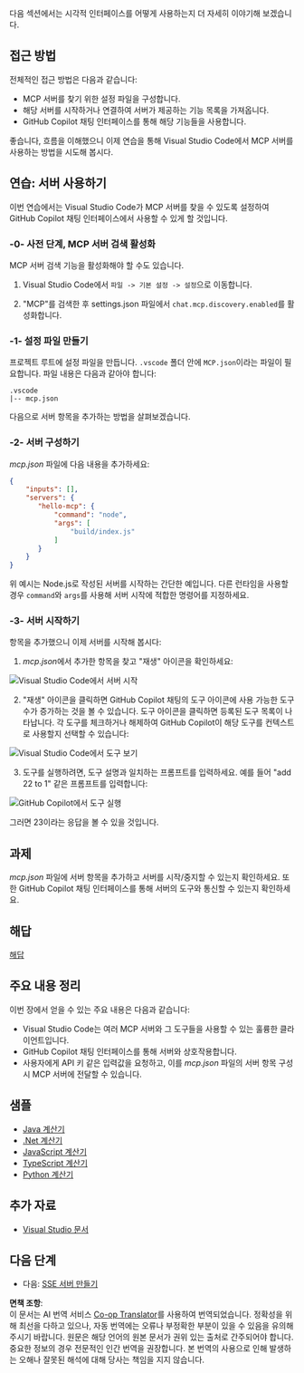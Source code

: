 <!--
CO_OP_TRANSLATOR_METADATA:
{
  "original_hash": "54e9ffc5dba01afcb8880a9949fd1881",
  "translation_date": "2025-07-13T19:25:57+00:00",
  "source_file": "03-GettingStarted/04-vscode/README.md",
  "language_code": "ko"
}
-->
다음 섹션에서는 시각적 인터페이스를 어떻게 사용하는지 더 자세히 이야기해 보겠습니다.

## 접근 방법

전체적인 접근 방법은 다음과 같습니다:

- MCP 서버를 찾기 위한 설정 파일을 구성합니다.
- 해당 서버를 시작하거나 연결하여 서버가 제공하는 기능 목록을 가져옵니다.
- GitHub Copilot 채팅 인터페이스를 통해 해당 기능들을 사용합니다.

좋습니다, 흐름을 이해했으니 이제 연습을 통해 Visual Studio Code에서 MCP 서버를 사용하는 방법을 시도해 봅시다.

## 연습: 서버 사용하기

이번 연습에서는 Visual Studio Code가 MCP 서버를 찾을 수 있도록 설정하여 GitHub Copilot 채팅 인터페이스에서 사용할 수 있게 할 것입니다.

### -0- 사전 단계, MCP 서버 검색 활성화

MCP 서버 검색 기능을 활성화해야 할 수도 있습니다.

1. Visual Studio Code에서 `파일 -> 기본 설정 -> 설정`으로 이동합니다.

2. "MCP"를 검색한 후 settings.json 파일에서 `chat.mcp.discovery.enabled`를 활성화합니다.

### -1- 설정 파일 만들기

프로젝트 루트에 설정 파일을 만듭니다. `.vscode` 폴더 안에 `MCP.json`이라는 파일이 필요합니다. 파일 내용은 다음과 같아야 합니다:

```text
.vscode
|-- mcp.json
```

다음으로 서버 항목을 추가하는 방법을 살펴보겠습니다.

### -2- 서버 구성하기

*mcp.json* 파일에 다음 내용을 추가하세요:

```json
{
    "inputs": [],
    "servers": {
       "hello-mcp": {
           "command": "node",
           "args": [
               "build/index.js"
           ]
       }
    }
}
```

위 예시는 Node.js로 작성된 서버를 시작하는 간단한 예입니다. 다른 런타임을 사용할 경우 `command`와 `args`를 사용해 서버 시작에 적합한 명령어를 지정하세요.

### -3- 서버 시작하기

항목을 추가했으니 이제 서버를 시작해 봅시다:

1. *mcp.json*에서 추가한 항목을 찾고 "재생" 아이콘을 확인하세요:

  ![Visual Studio Code에서 서버 시작](../../../../translated_images/vscode-start-server.8e3c986612e3555de47e5b1e37b2f3020457eeb6a206568570fd74a17e3796ad.ko.png)  

2. "재생" 아이콘을 클릭하면 GitHub Copilot 채팅의 도구 아이콘에 사용 가능한 도구 수가 증가하는 것을 볼 수 있습니다. 도구 아이콘을 클릭하면 등록된 도구 목록이 나타납니다. 각 도구를 체크하거나 해제하여 GitHub Copilot이 해당 도구를 컨텍스트로 사용할지 선택할 수 있습니다:

  ![Visual Studio Code에서 도구 보기](../../../../translated_images/vscode-tool.0b3bbea2fb7d8c26ddf573cad15ef654e55302a323267d8ee6bd742fe7df7fed.ko.png)

3. 도구를 실행하려면, 도구 설명과 일치하는 프롬프트를 입력하세요. 예를 들어 "add 22 to 1" 같은 프롬프트를 입력합니다:

  ![GitHub Copilot에서 도구 실행](../../../../translated_images/vscode-agent.d5a0e0b897331060518fe3f13907677ef52b879db98c64d68a38338608f3751e.ko.png)

  그러면 23이라는 응답을 볼 수 있을 것입니다.

## 과제

*mcp.json* 파일에 서버 항목을 추가하고 서버를 시작/중지할 수 있는지 확인하세요. 또한 GitHub Copilot 채팅 인터페이스를 통해 서버의 도구와 통신할 수 있는지 확인하세요.

## 해답

[해답](./solution/README.md)

## 주요 내용 정리

이번 장에서 얻을 수 있는 주요 내용은 다음과 같습니다:

- Visual Studio Code는 여러 MCP 서버와 그 도구들을 사용할 수 있는 훌륭한 클라이언트입니다.
- GitHub Copilot 채팅 인터페이스를 통해 서버와 상호작용합니다.
- 사용자에게 API 키 같은 입력값을 요청하고, 이를 *mcp.json* 파일의 서버 항목 구성 시 MCP 서버에 전달할 수 있습니다.

## 샘플

- [Java 계산기](../samples/java/calculator/README.md)
- [.Net 계산기](../../../../03-GettingStarted/samples/csharp)
- [JavaScript 계산기](../samples/javascript/README.md)
- [TypeScript 계산기](../samples/typescript/README.md)
- [Python 계산기](../../../../03-GettingStarted/samples/python)

## 추가 자료

- [Visual Studio 문서](https://code.visualstudio.com/docs/copilot/chat/mcp-servers)

## 다음 단계

- 다음: [SSE 서버 만들기](../05-sse-server/README.md)

**면책 조항**:  
이 문서는 AI 번역 서비스 [Co-op Translator](https://github.com/Azure/co-op-translator)를 사용하여 번역되었습니다. 정확성을 위해 최선을 다하고 있으나, 자동 번역에는 오류나 부정확한 부분이 있을 수 있음을 유의해 주시기 바랍니다. 원문은 해당 언어의 원본 문서가 권위 있는 출처로 간주되어야 합니다. 중요한 정보의 경우 전문적인 인간 번역을 권장합니다. 본 번역의 사용으로 인해 발생하는 오해나 잘못된 해석에 대해 당사는 책임을 지지 않습니다.